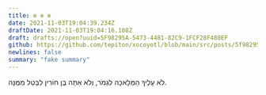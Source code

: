 ```yaml
---
title: ✼ ✼ ✼
date: 2021-11-03T19:04:39.234Z
draftDate: 2021-11-03T19:04:16.108Z
draft: drafts://open?uuid=5F98295A-5473-4481-82C9-1FCF28F480EF
github: https://github.com/tepiton/xocoyotl/blob/main/src/posts/5f98295a-5473-4481-82c9-1fcf28f480ef.md
newlines: false
summary: "fake summary"
---
```

לֹא עָלֶיךָ הַמְּלָאכָה לִגְמֹר, וְלֹא אַתָּה בֶן חוֹרִין לִבָּטֵל מִמֶּנָּה.
